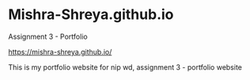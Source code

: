 # Mishra-Shreya.github.io
Assignment 3 - Portfolio

https://mishra-shreya.github.io/

This is my portfolio website for nip wd, assignment 3 - portfolio website
